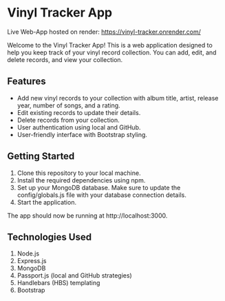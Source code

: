 # Vinyl Tracker App

Live Web-App hosted on render: https://vinyl-tracker.onrender.com/

Welcome to the Vinyl Tracker App! This is a web application designed to help you keep track of your vinyl record collection. You can add, edit, and delete records, and view your collection.

## Features

- Add new vinyl records to your collection with album title, artist, release year, number of songs, and a rating.
- Edit existing records to update their details.
- Delete records from your collection.
- User authentication using local and GitHub.
- User-friendly interface with Bootstrap styling.

## Getting Started

1. Clone this repository to your local machine.
2. Install the required dependencies using npm.
3. Set up your MongoDB database. Make sure to update the config/globals.js file with your database connection details.
4. Start the application.

The app should now be running at http://localhost:3000.

## Technologies Used

1. Node.js
2. Express.js
3. MongoDB
4. Passport.js (local and GitHub strategies)
5. Handlebars (HBS) templating
6. Bootstrap
